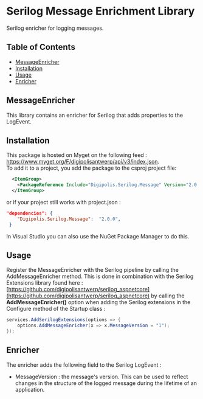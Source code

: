 # Serilog Message Enrichment Library

Serilog enricher for logging messages.

## Table of Contents

<!-- START doctoc generated TOC please keep comment here to allow auto update -->
<!-- DON'T EDIT THIS SECTION, INSTEAD RE-RUN doctoc TO UPDATE -->


- [MessageEnricher](#messageenricher)
- [Installation](#installation)
- [Usage](#usage)
- [Enricher](#enricher)

<!-- END doctoc generated TOC please keep comment here to allow auto update -->

## MessageEnricher

This library contains an enricher for Serilog that adds properties to the LogEvent.

## Installation

This package is hosted on Myget on the following feed : https://www.myget.org/F/digipolisantwerp/api/v3/index.json.  
To add it to a project, you add the package to the csproj project file:

```xml
  <ItemGroup>
    <PackageReference Include="Digipolis.Serilog.Message" Version="2.0.0" />
  </ItemGroup>
``` 

or if your project still works with project.json :

``` json 
"dependencies": {
    "Digipolis.Serilog.Message":  "2.0.0",
 }
``` 

In Visual Studio you can also use the NuGet Package Manager to do this.

## Usage

Register the MessageEnricher with the Serilog pipeline by calling the AddMessageEnricher method. This is done in combination with the Serilog Extensions library 
found here : [https://github.com/digipolisantwerp/serilog_aspnetcore](https://github.com/digipolisantwerp/serilog_aspnetcore) by calling the **AddMessageEnricher()** option 
when adding the Serilog extensions in the Configure method of the Startup class :

```csharp
services.AddSerilogExtensions(options => {
    options.AddMessageEnricher(x => x.MessageVersion = "1");
});
```  

## Enricher

The enricher adds the following field to the Serilog LogEvent :

- MessageVersion : the message's version. This can be used to reflect changes in the structure of the logged message during the lifetime of an application.
